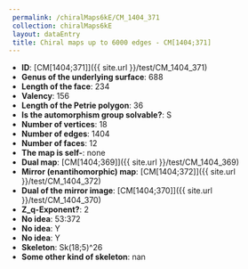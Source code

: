```yaml
--- 
 permalink: /chiralMaps6kE/CM_1404_371 
 collection: chiralMaps6kE
 layout: dataEntry
 title: Chiral maps up to 6000 edges - CM[1404;371]
---
```


- **ID**: [CM[1404;371]]({{ site.url }}/test/CM_1404_371)
- **Genus of the underlying surface**: 688
- **Length of the face**: 234
- **Valency**: 156
- **Length of the Petrie polygon**: 36
- **Is the automorphism group solvable?**: S
- **Number of vertices**: 18
- **Number of edges**: 1404
- **Number of faces**: 12
- **The map is self-**: none
- **Dual map**: [CM[1404;369]]({{ site.url }}/test/CM_1404_369)
- **Mirror (enantihomorphic) map**: [CM[1404;372]]({{ site.url }}/test/CM_1404_372)
- **Dual of the mirror image**: [CM[1404;370]]({{ site.url }}/test/CM_1404_370)
- **Z_q-Exponent?**: 2
- **No idea**:  53:372
- **No idea**: Y
- **No idea**: Y
- **Skeleton**: Sk(18;5)^26
- **Some other kind of skeleton**: nan

